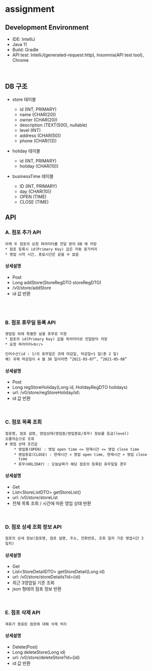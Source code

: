 # assignment
## Development Environment
* IDE: IntelliJ
* Java 11
* Build: Gradle
* API test: IntelliJ(generated-request.http), Insomnia(API test tool), Chrome

<br/>

## DB 구조
* store 테이블
  * id (INT, PRIMARY)
  * name (CHAR(20))
  * owner (CHAR(20))
  * description (TEXT(500), nullable)
  * level (INT)
  * address (CHAR(50))
  * phone (CHAR(13))

    
* holiday 테이블
  * id (INT, PRIMARY)
  * holiday (CHAR(10))
  

* businessTime 테이블
  * ID (INT, PRIMARY)
  * day (CHAR(10))
  * OPEN (TIME)
  * CLOSE (TIME)

## API
### A. 점포 추가 API
    아래 두 점포의 요청 파라미터를 전달 받아 DB 에 저장
    * 점포 등록시 id(Primary Key) 값은 자동 증가처리
    * 영업 시작 시간, 종료시간은 같을 수 없음


#### 상세설명
* Post
* Long addStore(StoreRegDTO storeRegDTO)
* /v0/store/addStore
* id 값 반환
<br/>
  


<br/>

### B. 점포 휴무일 등록 API
    영업일 외에 특별한 날을 휴무로 지정
    * 점포의 id(Primary Key) 값을 파라미터로 전달받아 저장
    * 요청 파라미터<br/>
      
    인어수산(id : 1)의 휴무일은 과제 마감일, 마감일+1 일(총 2 일)
    예) 과제 마감일이 4 월 30 일이라면 “2021-05-07”, “2021-05-08”


#### 상세설명
* Post
* Long regStoreHoliday(Long id, HolidayRegDTO holidays)
* url: /v0/store/regStoreHoliday/id\
* id 값 반환

<br/>

### C. 점포 목록 조회
    점포명, 점포 설명, 영업상태(영업중/영업종료/휴무) 정보를 등급(level)
    오름차순으로 조회
    # 영업 상태 조건값
        * 영업중(OPEN) : 영업 open time <= 현재시간 <= 영업 close time
        * 영업종료(CLOSE) : 현재시간 < 영업 open time, 현재시간 > 영업 close
          time
        * 휴무(HOLIDAY) : 오늘날짜가 해당 점포의 등록된 휴무일일 경우


#### 상세설명
* Get
* List\<StoreListDTO> getStoreList()
* url: /v0/store/storeList
* 전체 목록 조회 / 시간에 따른 영업 상태 반환 

<br/> 


### D. 점포 상세 조회 정보 API
    점포의 상세 정보(점포명, 점포 설명, 주소, 전화번호, 조회 일자 기준 영업시간 3
    일치)

#### 상세설명
* Get
* List\<StoreDetailDTO> getStoreDetail(Long id)
* url: /v0/store/storeDetails?id={id}
* 최근 3영업일 기준 조회 
* json 형태의 점포 정보 반환

<br/>


### E. 점포 삭제 API
    제휴가 종료된 점포에 대해 삭제 처리


#### 상세설명
* Delete(Post)
* Long deleteStore(Long id)
* url: /v0/store/deleteStore?id={id}
* id 값 반환
